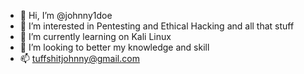 - 👋 Hi, I’m @johnny1doe
- 👀 I’m interested in Pentesting and Ethical Hacking and all that stuff
- 🌱 I’m currently learning on Kali Linux 
- 💞️ I’m looking to better my knowledge and skill 
- 📫 tuffshitjohnny@gmail.com

<!---
johnny1doe/johnny1doe is a ✨ special ✨ repository because its `README.md` (this file) appears on your GitHub profile.
You can click the Preview link to take a look at your changes.
--->
